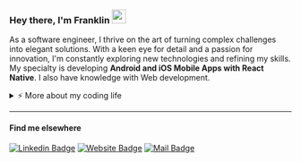 ### Hey there, I'm Franklin <a href="https://github.com/franklinrms/#"><img src="https://media.giphy.com/media/hvRJCLFzcasrR4ia7z/giphy.gif" width="25px" height="25px"></a>

As a software engineer, I thrive on the art of turning complex challenges into elegant solutions. With a keen eye for detail and a passion for innovation, I'm constantly exploring new technologies and refining my skills. My specialty is developing **Android and iOS Mobile Apps with React Native**. I also have knowledge with Web development.

<details>
   <summary>⚡️ More about my coding life</summary>
   <br/>  

   <table>
   <tr>
   <td valign="top" width="50%">
         
   [![Metrics 01](/01-metrics.svg)](#)
   </td>
   <td valign="top" width="50%">
      
   [![Metrics 02](/02-metrics.svg)](#)
   </td>
   </tr></table>
    
</details> 

---

#### Find me elsewhere

[![Linkedin Badge](https://img.shields.io/badge/-LinkedIn-0078D4?style=flat-square&logo=linkedin&logoColor=white&link=https://www.linkedin.com/in/franklinrms/)](https://www.linkedin.com/in/franklinrms/)
[![Website Badge](https://img.shields.io/badge/-Website-0078D4?style=flat-square&logo=portfolio&logoColor=white&link=https://www.codebyfranklin.vercel.app/)](https://www.codebyfranklin.vercel.app/)
[![Mail Badge](https://img.shields.io/badge/-franklinramos@outlook.com-0078D4?style=flat-square&logo=Microsoft_Outlook&logoColor=white&link=mailto:franklinramos@outlook.com)](mailto:franklinramos@outlook.com)
